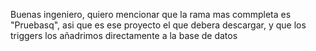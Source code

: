 Buenas ingeniero, quiero mencionar que la rama mas commpleta es "Pruebasq", asi que es ese proyecto el que debera descargar, y que los triggers los añadrimos directamente a la base de datos
